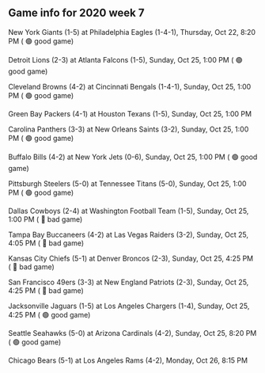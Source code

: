 ## Game info for 2020 week 7
New York Giants (1-5) at Philadelphia Eagles (1-4-1), Thursday, Oct 22, 8:20 PM (	:green_circle: good game)



Detroit Lions (2-3) at Atlanta Falcons (1-5), Sunday, Oct 25, 1:00 PM (	:green_circle: good game)

Cleveland Browns (4-2) at Cincinnati Bengals (1-4-1), Sunday, Oct 25, 1:00 PM (	:green_circle: good game)

Green Bay Packers (4-1) at Houston Texans (1-5), Sunday, Oct 25, 1:00 PM

Carolina Panthers (3-3) at New Orleans Saints (3-2), Sunday, Oct 25, 1:00 PM (	:green_circle: good game)

Buffalo Bills (4-2) at New York Jets (0-6), Sunday, Oct 25, 1:00 PM (	:green_circle: good game)

Pittsburgh Steelers (5-0) at Tennessee Titans (5-0), Sunday, Oct 25, 1:00 PM (	:green_circle: good game)

Dallas Cowboys (2-4) at Washington Football Team (1-5), Sunday, Oct 25, 1:00 PM (	:red_circle: bad game)



Tampa Bay Buccaneers (4-2) at Las Vegas Raiders (3-2), Sunday, Oct 25, 4:05 PM (	:red_circle: bad game)

Kansas City Chiefs (5-1) at Denver Broncos (2-3), Sunday, Oct 25, 4:25 PM (	:red_circle: bad game)

San Francisco 49ers (3-3) at New England Patriots (2-3), Sunday, Oct 25, 4:25 PM (	:red_circle: bad game)

Jacksonville Jaguars (1-5) at Los Angeles Chargers (1-4), Sunday, Oct 25, 4:25 PM (	:green_circle: good game)



Seattle Seahawks (5-0) at Arizona Cardinals (4-2), Sunday, Oct 25, 8:20 PM (	:green_circle: good game)



Chicago Bears (5-1) at Los Angeles Rams (4-2), Monday, Oct 26, 8:15 PM

